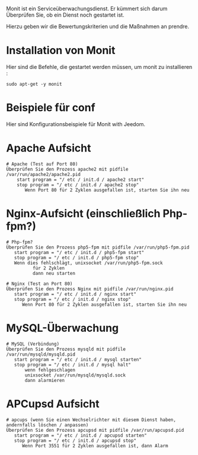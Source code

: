 Monit ist ein Serviceüberwachungsdienst. Er kümmert sich darum
Überprüfen Sie, ob ein Dienst noch gestartet ist.

Hierzu geben wir die Bewertungskriterien und die Maßnahmen an
prendre.

Installation von Monit 
=====================

Hier sind die Befehle, die gestartet werden müssen, um monit zu installieren :

    sudo apt-get -y monit

Beispiele für conf 
================

Hier sind Konfigurationsbeispiele für Monit with Jeedom.

Apache Aufsicht 
==================

    # Apache (Test auf Port 80)
    Überprüfen Sie den Prozess apache2 mit pidfile /var/run/apache2/apache2.pid
        start program = "/ etc / init.d / apache2 start"
        stop program = "/ etc / init.d / apache2 stop"
           Wenn Port 80 für 2 Zyklen ausgefallen ist, starten Sie ihn neu

Nginx-Aufsicht (einschließlich Php-fpm?) 
=====================================

    # Php-fpm?
    Überprüfen Sie den Prozess php5-fpm mit pidfile /var/run/php5-fpm.pid
       start program = "/ etc / init.d / php5-fpm start"
       stop program = "/ etc / init.d / php5-fpm stop"
       Wenn dies fehlschlägt, unixsocket /var/run/php5-fpm.sock
              für 2 Zyklen
              dann neu starten

    # Nginx (Test an Port 80)
    Überprüfen Sie den Prozess Nginx mit pidfile /var/run/nginx.pid
       start program = "/ etc / init.d / nginx start"
       stop program = "/ etc / init.d / nginx stop"
          Wenn Port 80 für 2 Zyklen ausgefallen ist, starten Sie ihn neu

MySQL-Überwachung 
=================

    # MySQL (Verbindung)
    Überprüfen Sie den Prozess mysqld mit pidfile /var/run/mysqld/mysqld.pid
       start program = "/ etc / init.d / mysql starten"
       stop program = "/ etc / init.d / mysql halt"
           wenn fehlgeschlagen
           unixsocket /var/run/mysqld/mysqld.sock
           dann alarmieren

APCupsd Aufsicht 
===================

    # apcups (wenn Sie einen Wechselrichter mit diesem Dienst haben, andernfalls löschen / anpassen)
    Überprüfen Sie den Prozess apcupsd mit pidfile /var/run/apcupsd.pid
       start program = "/ etc / init.d / apcupsd starten"
       stop program = "/ etc / init.d / apcupsd stop"
          Wenn Port 3551 für 2 Zyklen ausgefallen ist, dann Alarm
